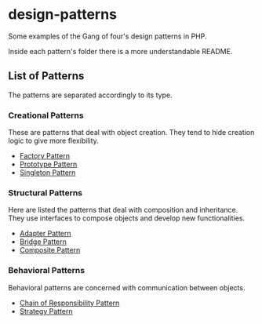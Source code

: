 # design-patterns
Some examples of the Gang of four's design patterns in PHP.

Inside each pattern's folder there is a more understandable README.

## List of Patterns

The patterns are separated accordingly to its type.

### Creational Patterns

These are patterns that deal with object creation. They tend to hide creation logic to give more flexibility.

- [Factory Pattern](https://github.com/pedrozan/design-patterns/tree/master/Factory)
- [Prototype Pattern](Prototype)
- [Singleton Pattern](Singleton)

### Structural Patterns

Here are listed the patterns that deal with composition and inheritance. They use interfaces to compose objects and develop new functionalities.

- [Adapter Pattern](Adapter)
- [Bridge Pattern](Bridge)
- [Composite Pattern](Composite)

### Behavioral Patterns

Behavioral patterns are concerned with communication between objects.

- [Chain of Responsibility Pattern](ChainOfResponsibility)
- [Strategy Pattern](https://github.com/pedrozan/design-patterns/tree/master/Strategy)
